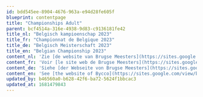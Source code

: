 ```yaml
---
id: bdd545ee-8904-4676-963a-e94d28fe605f
blueprint: contentpage
title: "Championships Adult"
parent: bcf4514a-316e-4938-9d83-c9136181fe42
title_nl: "Belgisch kampioenschap 2023"
title_fr: "Championnat de Belgique 2023"
title_de: "Belgisch Meisterschaft 2023"
title_en: "Belgian Championship 2023"
content_nl: 'Zie [de website van Brugse Meesters](https://sites.google.com/view/brugsemeestersbe).'
content_fr: 'Voir [le site web de Brugse Meesters](https://sites.google.com/view/brugsemeestersbe)'
content_de: 'Siehe [der Webseite von Brugse Meesters](https://sites.google.com/view/brugsemeestersbe)'
content_en: 'See [the website of Bycco](https://sites.google.com/view/brugsemeestersbe)'
updated_by: b46560a0-b628-42f6-ba72-5624f1bbcac3
updated_at: 1681479843
---
```


